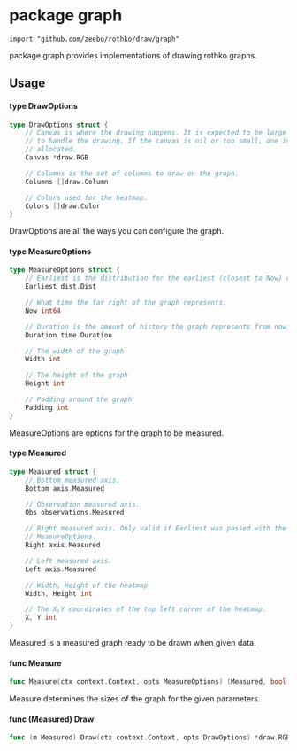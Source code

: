 # package graph

`import "github.com/zeebo/rothko/draw/graph"`

package graph provides implementations of drawing rothko graphs.

## Usage

#### type DrawOptions

```go
type DrawOptions struct {
	// Canvas is where the drawing happens. It is expected to be large enough
	// to handle the drawing. If the canvas is nil or too small, one is
	// allocated.
	Canvas *draw.RGB

	// Columns is the set of columns to draw on the graph.
	Columns []draw.Column

	// Colors used for the heatmap.
	Colors []draw.Color
}
```

DrawOptions are all the ways you can configure the graph.

#### type MeasureOptions

```go
type MeasureOptions struct {
	// Earliest is the distribution for the earliest (closest to Now) column.
	Earliest dist.Dist

	// What time the far right of the graph represents.
	Now int64

	// Duration is the amount of history the graph represents from now.
	Duration time.Duration

	// The width of the graph
	Width int

	// The height of the graph
	Height int

	// Padding around the graph
	Padding int
}
```

MeasureOptions are options for the graph to be measured.

#### type Measured

```go
type Measured struct {
	// Bottom measured axis.
	Bottom axis.Measured

	// Observation measured axis.
	Obs observations.Measured

	// Right measured axis. Only valid if Earliest was passed with the
	// MeasureOptions.
	Right axis.Measured

	// Left measured axis.
	Left axis.Measured

	// Width, Height of the heatmap
	Width, Height int

	// The X,Y coordinates of the top left corner of the heatmap.
	X, Y int
}
```

Measured is a measured graph ready to be drawn when given data.

#### func  Measure

```go
func Measure(ctx context.Context, opts MeasureOptions) (Measured, bool)
```
Measure determines the sizes of the graph for the given parameters.

#### func (Measured) Draw

```go
func (m Measured) Draw(ctx context.Context, opts DrawOptions) *draw.RGB
```
